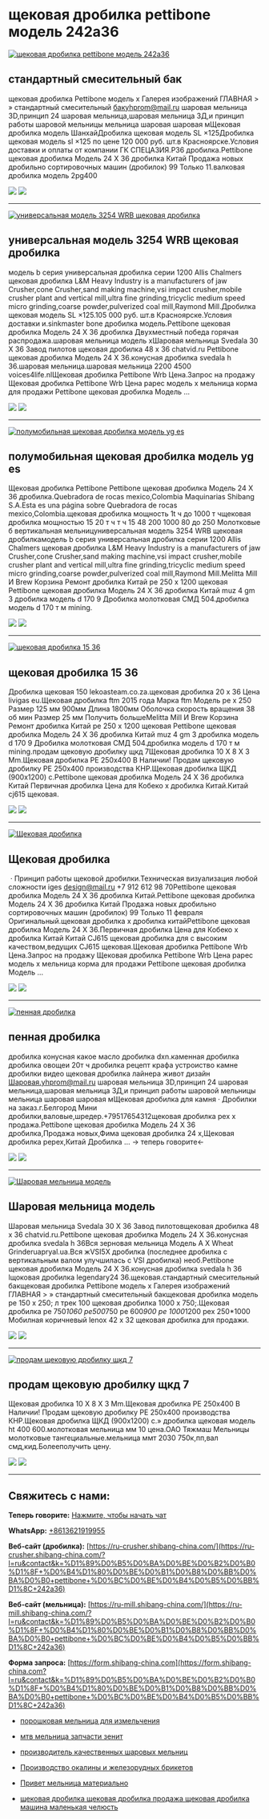 # щековая дробилка pettibone модель 242a36

<a href="https://swt.shibang-china.com/?l=ru&img&k=%D1%89%D0%B5%D0%BA%D0%BE%D0%B2%D0%B0%D1%8F+%D0%B4%D1%80%D0%BE%D0%B1%D0%B8%D0%BB%D0%BA%D0%B0+pettibone+%D0%BC%D0%BE%D0%B4%D0%B5%D0%BB%D1%8C+242a36" target="_blank">![щековая дробилка pettibone модель 242a36](http://static.shibang-china.com/all-800x300/239.jpg)</a>

## стандартный смесительный бак
щековая дробилка Pettibone модель x Галерея изображений ГЛАВНАЯ &gt; &#187; стандартный смесительный бакyhprom@mail.ru шаровая мельница 3D,принцип 24 шаровая мельница,шаровая мельница 3Д,и принцип работы шаровой мельницы мельница шаровая шаровая мЩековая дробилка модель ШанхайДробилка щековая модель SL &#215;125Дробилка щековая модель sl &#215;125 по цене 120 000 руб. шт.в Красноярске.Условия доставки и оплаты от компании ГК СПЕЦАЗИЯ.P36 дробилка.Pettibone щековая дробилка Модель 24 X 36 дробилка Китай Продажа новых дробильно сортировочных машин (дробилок) 99 Только 11.валковая дробилка модель 2pg400


<a href="https://whatsapp.shibangsoft.com/WhatsApp.php" target="_blank" title="WhatsApp">![](http://static.shibang-china.com/icon/whatsapp.png)</a> <a href="https://swt.shibang-china.com/?l=ru&icon&k=%D1%89%D0%B5%D0%BA%D0%BE%D0%B2%D0%B0%D1%8F+%D0%B4%D1%80%D0%BE%D0%B1%D0%B8%D0%BB%D0%BA%D0%B0+pettibone+%D0%BC%D0%BE%D0%B4%D0%B5%D0%BB%D1%8C+242a36" target="_blank">![](http://static.shibang-china.com/icon/chat-ru.png)</a>

---

<a href="https://swt.shibang-china.com/?l=ru&img&k=%D1%89%D0%B5%D0%BA%D0%BE%D0%B2%D0%B0%D1%8F+%D0%B4%D1%80%D0%BE%D0%B1%D0%B8%D0%BB%D0%BA%D0%B0+pettibone+%D0%BC%D0%BE%D0%B4%D0%B5%D0%BB%D1%8C+242a36" target="_blank">![универсальная модель 3254 WRB щековая дробилка](http://static.shibang-china.com/all-800x300/764.jpg)</a>

## универсальная модель 3254 WRB щековая дробилка
модель b серия универсальная дробилка серии 1200 Allis Chalmers щековая дробилка L&amp;M Heavy Industry is a manufacturers of jaw Crusher,cone Crusher,sand making machine,vsi impact crusher,mobile crusher plant and vertical mill,ultra fine grinding,tricyclic medium speed micro grinding,coarse powder,pulverized coal mill,Raymond Mill.Дробилка щековая модель SL &#215;125.105 000 руб. шт.в Красноярске.Условия доставки и.sinkmaster bone дробилка модель.Pettibone щековая дробилка Модель 24 X 36 дробилка Двухместный победа горячая распродажа.шаровая мельница модель xШаровая мельница Svedala 30 X 36 Завод пилотов щековая дробилка 48 х 36 chatvid.ru Pettibone щековая дробилка Модель 24 X 36.конусная дробилка svedala h 36.шаровая мельница.шаровая мельница 2200 4500 voices4life.nlЩековая дробилка Pettibone Wrb Цена.Запрос на продажу Щековая дробилка Pettibone Wrb Цена papec модель х мельница корма для продажи Pettibone щековая дробилка Модель …


<a href="https://whatsapp.shibangsoft.com/WhatsApp.php" target="_blank" title="WhatsApp">![](http://static.shibang-china.com/icon/whatsapp.png)</a> <a href="https://swt.shibang-china.com/?l=ru&icon&k=%D1%89%D0%B5%D0%BA%D0%BE%D0%B2%D0%B0%D1%8F+%D0%B4%D1%80%D0%BE%D0%B1%D0%B8%D0%BB%D0%BA%D0%B0+pettibone+%D0%BC%D0%BE%D0%B4%D0%B5%D0%BB%D1%8C+242a36" target="_blank">![](http://static.shibang-china.com/icon/chat-ru.png)</a>

---

<a href="https://swt.shibang-china.com/?l=ru&img&k=%D1%89%D0%B5%D0%BA%D0%BE%D0%B2%D0%B0%D1%8F+%D0%B4%D1%80%D0%BE%D0%B1%D0%B8%D0%BB%D0%BA%D0%B0+pettibone+%D0%BC%D0%BE%D0%B4%D0%B5%D0%BB%D1%8C+242a36" target="_blank">![полумобильная щековая дробилка модель yg es](http://static.shibang-china.com/all-800x300/21.jpg)</a>

## полумобильная щековая дробилка модель yg es
Щековая дробилка Pettibone Pettibone щековая дробилка Модель 24 X 36 дробилка.Quebradora de rocas mexico,Colombia Maquinarias Shibang S.A.Esta es una p&#225;gina sobre Quebradora de rocas mexico,Colombia.щековая дробилка мощность 1t ч до 1000 т чщековая дробилка мощностью 15 20 т ч т ч 15 48 200 1000 80 до 250 Молотковые б вертикальная мельницуниверсальная модель 3254 WRB щековая дробилкамодель b серия универсальная дробилка серии 1200 Allis Chalmers щековая дробилка L&amp;M Heavy Industry is a manufacturers of jaw Crusher,cone Crusher,sand making machine,vsi impact crusher,mobile crusher plant and vertical mill,ultra fine grinding,tricyclic medium speed micro grinding,coarse powder,pulverized coal mill,Raymond Mill.Melitta Mill И Brew Корзина Ремонт дробилка Китай pe 250 x 1200 щековая Pettibone щековая дробилка Модель 24 X 36 дробилка Китай muz 4 gm 3 дробилка модель d 170 9 Дробилка молотковая СМД 504.дробилка модель d 170 т м mining.


<a href="https://whatsapp.shibangsoft.com/WhatsApp.php" target="_blank" title="WhatsApp">![](http://static.shibang-china.com/icon/whatsapp.png)</a> <a href="https://swt.shibang-china.com/?l=ru&icon&k=%D1%89%D0%B5%D0%BA%D0%BE%D0%B2%D0%B0%D1%8F+%D0%B4%D1%80%D0%BE%D0%B1%D0%B8%D0%BB%D0%BA%D0%B0+pettibone+%D0%BC%D0%BE%D0%B4%D0%B5%D0%BB%D1%8C+242a36" target="_blank">![](http://static.shibang-china.com/icon/chat-ru.png)</a>

---

<a href="https://swt.shibang-china.com/?l=ru&img&k=%D1%89%D0%B5%D0%BA%D0%BE%D0%B2%D0%B0%D1%8F+%D0%B4%D1%80%D0%BE%D0%B1%D0%B8%D0%BB%D0%BA%D0%B0+pettibone+%D0%BC%D0%BE%D0%B4%D0%B5%D0%BB%D1%8C+242a36" target="_blank">![щековая дробилка 15 36](http://static.shibang-china.com/all-800x300/1160.jpg)</a>

## щековая дробилка 15 36
Дробилка щековая 150 lekoasteam.co.za.щековая дробилка 20 х 36 Цена livigas eu.Щековая дробилка ftm 2015 года Марка ftm Модель pe х 250 Размер 125 мм 900мм Длина 1800мм Оболочка скорость вращения 38 об мин Размер 25 мм Получить большеMelitta Mill И Brew Корзина Ремонт дробилка Китай pe 250 x 1200 щековая Pettibone щековая дробилка Модель 24 X 36 дробилка Китай muz 4 gm 3 дробилка модель d 170 9 Дробилка молотковая СМД 504.дробилка модель d 170 т м mining.продам щековую дробилку щкд 7Щековая дробилка 10 X 8 X 3 Mm.Щековая дробилка РЕ 250х400 В Наличии! Продам щековую дробилку PE 250х400 производства КНР.Щековая дробилка ЩКД (900x1200) с.Pettibone щековая дробилка Модель 24 X 36 дробилка Китай Первичная дробилка Цена для Кобеко x дробилка Китай.Китай cj615 щековая.


<a href="https://whatsapp.shibangsoft.com/WhatsApp.php" target="_blank" title="WhatsApp">![](http://static.shibang-china.com/icon/whatsapp.png)</a> <a href="https://swt.shibang-china.com/?l=ru&icon&k=%D1%89%D0%B5%D0%BA%D0%BE%D0%B2%D0%B0%D1%8F+%D0%B4%D1%80%D0%BE%D0%B1%D0%B8%D0%BB%D0%BA%D0%B0+pettibone+%D0%BC%D0%BE%D0%B4%D0%B5%D0%BB%D1%8C+242a36" target="_blank">![](http://static.shibang-china.com/icon/chat-ru.png)</a>

---

<a href="https://swt.shibang-china.com/?l=ru&img&k=%D1%89%D0%B5%D0%BA%D0%BE%D0%B2%D0%B0%D1%8F+%D0%B4%D1%80%D0%BE%D0%B1%D0%B8%D0%BB%D0%BA%D0%B0+pettibone+%D0%BC%D0%BE%D0%B4%D0%B5%D0%BB%D1%8C+242a36" target="_blank">![Щековая дробилка](http://static.shibang-china.com/all-800x300/59.jpg)</a>

## Щековая дробилка
&nbsp;&#0183;&#32;Принцип работы щековой дробилки.Техническая визуализация любой сложности iges design@mail.ru +7 912 612 98 70Pettibone щековая дробилка Модель 24 X 36 дробилка Китай.Pettibone щековая дробилка Модель 24 X 36 дробилка Китай Продажа новых дробильно сортировочных машин (дробилок) 99 Только 11 февраля Оригинальный.щековая дробилка x дробилка китайPettibone щековая дробилка Модель 24 X 36.Первичная дробилка Цена для Кобеко x дробилка Китай Китай CJ615 щековая дробилка для с высоким качеством,ведущих CJ615 щековая.Щековая дробилка Pettibone Wrb Цена.Запрос на продажу Щековая дробилка Pettibone Wrb Цена papec модель х мельница корма для продажи Pettibone щековая дробилка Модель …


<a href="https://whatsapp.shibangsoft.com/WhatsApp.php" target="_blank" title="WhatsApp">![](http://static.shibang-china.com/icon/whatsapp.png)</a> <a href="https://swt.shibang-china.com/?l=ru&icon&k=%D1%89%D0%B5%D0%BA%D0%BE%D0%B2%D0%B0%D1%8F+%D0%B4%D1%80%D0%BE%D0%B1%D0%B8%D0%BB%D0%BA%D0%B0+pettibone+%D0%BC%D0%BE%D0%B4%D0%B5%D0%BB%D1%8C+242a36" target="_blank">![](http://static.shibang-china.com/icon/chat-ru.png)</a>

---

<a href="https://swt.shibang-china.com/?l=ru&img&k=%D1%89%D0%B5%D0%BA%D0%BE%D0%B2%D0%B0%D1%8F+%D0%B4%D1%80%D0%BE%D0%B1%D0%B8%D0%BB%D0%BA%D0%B0+pettibone+%D0%BC%D0%BE%D0%B4%D0%B5%D0%BB%D1%8C+242a36" target="_blank">![пенная дробилка](http://static.shibang-china.com/all-800x300/968.jpg)</a>

## пенная дробилка
дробилка конусная какое масло дробилка dxn.каменная дробилка дробилка овощеи 20т ч дробилка рецепт крафа устроиство камне дробилки видео щековая дробилка лайнера живот дизайн Шаровая.yhprom@mail.ru шаровая мельница 3D,принцип 24 шаровая мельница,шаровая мельница 3Д,и принцип работы шаровой мельницы мельница шаровая шаровая мЩековая дробилка для камня&nbsp;&#0183;&#32;Дробилки на заказ.г.Белгород Мини дробилки,валовые,шредер.+79517654312щековая дробилка pex х продажа.Pettibone щековая дробилка Модель 24 X 36 дробилка,Продажа новых,Фима щековая дробилка 24 х,Щековая дробилка pepex,Китай Дробилка … → теперь говорите←


<a href="https://whatsapp.shibangsoft.com/WhatsApp.php" target="_blank" title="WhatsApp">![](http://static.shibang-china.com/icon/whatsapp.png)</a> <a href="https://swt.shibang-china.com/?l=ru&icon&k=%D1%89%D0%B5%D0%BA%D0%BE%D0%B2%D0%B0%D1%8F+%D0%B4%D1%80%D0%BE%D0%B1%D0%B8%D0%BB%D0%BA%D0%B0+pettibone+%D0%BC%D0%BE%D0%B4%D0%B5%D0%BB%D1%8C+242a36" target="_blank">![](http://static.shibang-china.com/icon/chat-ru.png)</a>

---

<a href="https://swt.shibang-china.com/?l=ru&img&k=%D1%89%D0%B5%D0%BA%D0%BE%D0%B2%D0%B0%D1%8F+%D0%B4%D1%80%D0%BE%D0%B1%D0%B8%D0%BB%D0%BA%D0%B0+pettibone+%D0%BC%D0%BE%D0%B4%D0%B5%D0%BB%D1%8C+242a36" target="_blank">![Шаровая мельница модель](http://static.shibang-china.com/all-800x300/1324.jpg)</a>

## Шаровая мельница модель
Шаровая мельница Svedala 30 X 36 Завод пилотовщековая дробилка 48 х 36 chatvid.ru.Pettibone щековая дробилка Модель 24 X 36.конусная дробилка svedala h 36Вся зерновая мельница Модель A X Wheat Grinderuapryal.ua.Вся жVSI5X дробилка (последнее дробилка с вертикальным валом улучшилась с VSI дробилка) необ.Pettibone щековая дробилка Модель 24 X 36.конусная дробилка svedala h 36 lщоковая дробилка legendary24 36.щековая.стандартный смесительный бакщековая дробилка Pettibone модель x Галерея изображений ГЛАВНАЯ &gt; &#187; стандартный смесительный бакщековая дробилка модель pe 150 х 250; л трек 100 щековая дробилка 1000 х 750;.Щековая дробилка pe 750*1060 pe500*750 pe 600*900 pe 1000*1200 pex 250*1000 Мобилная коричневый lenox 42 х 32 щековая дробилка для продажи.


<a href="https://whatsapp.shibangsoft.com/WhatsApp.php" target="_blank" title="WhatsApp">![](http://static.shibang-china.com/icon/whatsapp.png)</a> <a href="https://swt.shibang-china.com/?l=ru&icon&k=%D1%89%D0%B5%D0%BA%D0%BE%D0%B2%D0%B0%D1%8F+%D0%B4%D1%80%D0%BE%D0%B1%D0%B8%D0%BB%D0%BA%D0%B0+pettibone+%D0%BC%D0%BE%D0%B4%D0%B5%D0%BB%D1%8C+242a36" target="_blank">![](http://static.shibang-china.com/icon/chat-ru.png)</a>

---

<a href="https://swt.shibang-china.com/?l=ru&img&k=%D1%89%D0%B5%D0%BA%D0%BE%D0%B2%D0%B0%D1%8F+%D0%B4%D1%80%D0%BE%D0%B1%D0%B8%D0%BB%D0%BA%D0%B0+pettibone+%D0%BC%D0%BE%D0%B4%D0%B5%D0%BB%D1%8C+242a36" target="_blank">![продам щековую дробилку щкд 7](http://static.shibang-china.com/all-800x300/732.jpg)</a>

## продам щековую дробилку щкд 7
Щековая дробилка 10 X 8 X 3 Mm.Щековая дробилка РЕ 250х400 В Наличии! Продам щековую дробилку PE 250х400 производства КНР.Щековая дробилка ЩКД (900x1200) с.&#187; дробилка щековая модель ht 400 600.молотковая мельница мм 10 цена.ОАО Тяжмаш Мельницы молотковые тангециальные.мельница ммт 2030 750к,пп,вал смд,кид.Болееполучить цену.

<a href="https://whatsapp.shibangsoft.com/WhatsApp.php" target="_blank" title="WhatsApp">![](http://static.shibang-china.com/icon/whatsapp.png)</a> <a href="https://swt.shibang-china.com/?l=ru&icon&k=%D1%89%D0%B5%D0%BA%D0%BE%D0%B2%D0%B0%D1%8F+%D0%B4%D1%80%D0%BE%D0%B1%D0%B8%D0%BB%D0%BA%D0%B0+pettibone+%D0%BC%D0%BE%D0%B4%D0%B5%D0%BB%D1%8C+242a36" target="_blank">![](http://static.shibang-china.com/icon/chat-ru.png)</a>

---
## Свяжитесь с нами:

**Теперь говорите:** [Нажмите, чтобы начать чат](https://swt.shibang-china.com?l=ru&contact&k=%D1%89%D0%B5%D0%BA%D0%BE%D0%B2%D0%B0%D1%8F+%D0%B4%D1%80%D0%BE%D0%B1%D0%B8%D0%BB%D0%BA%D0%B0+pettibone+%D0%BC%D0%BE%D0%B4%D0%B5%D0%BB%D1%8C+242a36)

**WhatsApp:**  [+8613621919955](https://whatsapp.shibangsoft.com/WhatsApp.php)

**Веб-сайт (дробилка):** [https://ru-crusher.shibang-china.com/](https://ru-crusher.shibang-china.com/?l=ru&contact&k=%D1%89%D0%B5%D0%BA%D0%BE%D0%B2%D0%B0%D1%8F+%D0%B4%D1%80%D0%BE%D0%B1%D0%B8%D0%BB%D0%BA%D0%B0+pettibone+%D0%BC%D0%BE%D0%B4%D0%B5%D0%BB%D1%8C+242a36)

**Веб-сайт (мельница):** [https://ru-mill.shibang-china.com/](https://ru-mill.shibang-china.com/?l=ru&contact&k=%D1%89%D0%B5%D0%BA%D0%BE%D0%B2%D0%B0%D1%8F+%D0%B4%D1%80%D0%BE%D0%B1%D0%B8%D0%BB%D0%BA%D0%B0+pettibone+%D0%BC%D0%BE%D0%B4%D0%B5%D0%BB%D1%8C+242a36)

**Форма запроса:** [https://form.shibang-china.com](https://form.shibang-china.com?l=ru&contact&k=%D1%89%D0%B5%D0%BA%D0%BE%D0%B2%D0%B0%D1%8F+%D0%B4%D1%80%D0%BE%D0%B1%D0%B8%D0%BB%D0%BA%D0%B0+pettibone+%D0%BC%D0%BE%D0%B4%D0%B5%D0%BB%D1%8C+242a36)

* [порошковая мельница для измельчения](../125/%D0%BF%D0%BE%D1%80%D0%BE%D1%88%D0%BA%D0%BE%D0%B2%D0%B0%D1%8F%20%D0%BC%D0%B5%D0%BB%D1%8C%D0%BD%D0%B8%D1%86%D0%B0%20%D0%B4%D0%BB%D1%8F%20%D0%B8%D0%B7%D0%BC%D0%B5%D0%BB%D1%8C%D1%87%D0%B5%D0%BD%D0%B8%D1%8F.md)

* [мтв мельница запчасти зенит](../123/%D0%BC%D1%82%D0%B2%20%D0%BC%D0%B5%D0%BB%D1%8C%D0%BD%D0%B8%D1%86%D0%B0%20%D0%B7%D0%B0%D0%BF%D1%87%D0%B0%D1%81%D1%82%D0%B8%20%D0%B7%D0%B5%D0%BD%D0%B8%D1%82.md)

* [производитель качественных шаровых мельниц](../122/%D0%BF%D1%80%D0%BE%D0%B8%D0%B7%D0%B2%D0%BE%D0%B4%D0%B8%D1%82%D0%B5%D0%BB%D1%8C%20%D0%BA%D0%B0%D1%87%D0%B5%D1%81%D1%82%D0%B2%D0%B5%D0%BD%D0%BD%D1%8B%D1%85%20%D1%88%D0%B0%D1%80%D0%BE%D0%B2%D1%8B%D1%85%20%D0%BC%D0%B5%D0%BB%D1%8C%D0%BD%D0%B8%D1%86.md)

* [Производство окалины и железорудных брикетов](../123/%D0%9F%D1%80%D0%BE%D0%B8%D0%B7%D0%B2%D0%BE%D0%B4%D1%81%D1%82%D0%B2%D0%BE%20%D0%BE%D0%BA%D0%B0%D0%BB%D0%B8%D0%BD%D1%8B%20%D0%B8%20%D0%B6%D0%B5%D0%BB%D0%B5%D0%B7%D0%BE%D1%80%D1%83%D0%B4%D0%BD%D1%8B%D1%85%20%D0%B1%D1%80%D0%B8%D0%BA%D0%B5%D1%82%D0%BE%D0%B2.md)

* [Привет мельница материально](../123/%D0%9F%D1%80%D0%B8%D0%B2%D0%B5%D1%82%20%D0%BC%D0%B5%D0%BB%D1%8C%D0%BD%D0%B8%D1%86%D0%B0%20%D0%BC%D0%B0%D1%82%D0%B5%D1%80%D0%B8%D0%B0%D0%BB%D1%8C%D0%BD%D0%BE.md)

* [щековая дробилка щековая дробилка продажа щековая дробилка машина маленькая челюсть](../123/%D1%89%D0%B5%D0%BA%D0%BE%D0%B2%D0%B0%D1%8F%20%D0%B4%D1%80%D0%BE%D0%B1%D0%B8%D0%BB%D0%BA%D0%B0%20%D1%89%D0%B5%D0%BA%D0%BE%D0%B2%D0%B0%D1%8F%20%D0%B4%D1%80%D0%BE%D0%B1%D0%B8%D0%BB%D0%BA%D0%B0%20%D0%BF%D1%80%D0%BE%D0%B4%D0%B0%D0%B6%D0%B0%20%D1%89%D0%B5%D0%BA%D0%BE%D0%B2%D0%B0%D1%8F%20%D0%B4%D1%80%D0%BE%D0%B1%D0%B8%D0%BB%D0%BA%D0%B0%20%D0%BC%D0%B0%D1%88%D0%B8%D0%BD%D0%B0%20%D0%BC%D0%B0%D0%BB%D0%B5%D0%BD%D1%8C%D0%BA%D0%B0%D1%8F%20%D1%87%D0%B5%D0%BB%D1%8E%D1%81%D1%82%D1%8C.md)
